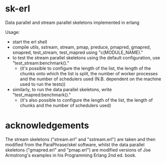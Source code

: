 # sk-erl
Data parallel and stream parallel skeletons implemented in erlang

Usage:
* start the erl shell
* compile utils, sstream, stream, pmap, preduce, pmapred, gmapred, smapred, test_stream, test_mapred using "c(MODULE_NAME)."
* to test the stream parallel skeletons using the default configuration, use "test_stream:benchmark()."
  - (it's possible to configure the length of the list, the length of the chunks onto which the list is split, the number of worker processes and the number of schedulers used (N.B. dependent on the machine used to run the tests))
* similarly, to run the data parallel skeletons, write "test_mapred:benchmark()."
  - (it's also possible to configure the length of the list, the length of chunks and the number of schedulers used)

# acknowledgements
The stream skeletons ("stream.erl" and "sstream.erl") are taken and then modified from the ParaPhrase/skel software, whilst the data parallel skeletons ("gmapred.erl" and "pmap.erl") are modified versions of Joe Armstrong's examples in his Programming Erlang 2nd ed. book.
